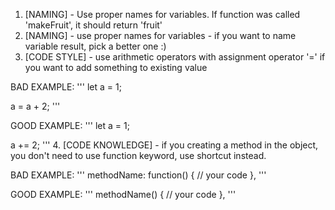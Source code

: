 1.  [NAMING] - Use proper names for variables. If function was called 'makeFruit', it should return 'fruit'
2.  [NAMING] - use proper names for variables - if you want to name variable result, pick a better one :)
3.  [CODE STYLE] - use arithmetic operators with assignment operator '=' if you want to add something to existing value

BAD EXAMPLE:
'''
let a = 1;

a = a + 2;
'''

GOOD EXAMPLE:
'''
let a = 1;

a += 2;
'''
4. [CODE KNOWLEDGE] - if you creating a method in the object, you don't need to use function keyword, use shortcut instead.


BAD EXAMPLE:
'''
 methodName: function() {
 // your code
},
'''

GOOD EXAMPLE:
'''
 methodName() {
 // your code
},
'''
